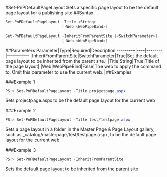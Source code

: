 #Set-PnPDefaultPageLayout
Sets a specific page layout to be the default page layout for a publishing site
##Syntax
```powershell
Set-PnPDefaultPageLayout -Title <String>
                         [-Web <WebPipeBind>]
```


```powershell
Set-PnPDefaultPageLayout -InheritFromParentSite [<SwitchParameter>]
                         [-Web <WebPipeBind>]
```


##Parameters
Parameter|Type|Required|Description
---------|----|--------|-----------
|InheritFromParentSite|SwitchParameter|True|Set the default page layout to be inherited from the parent site.|
|Title|String|True|Title of the page layout|
|Web|WebPipeBind|False|The web to apply the command to. Omit this parameter to use the current web.|
##Examples

###Example 1
```powershell
PS:> Set-PnPDefaultPageLayout -Title projectpage.aspx
```
Sets projectpage.aspx to be the default page layout for the current web

###Example 2
```powershell
PS:> Set-PnPDefaultPageLayout -Title test/testpage.aspx
```
Sets a page layout in a folder in the Master Page & Page Layout gallery, such as _catalog/masterpage/test/testpage.aspx, to be the default page layout for the current web

###Example 3
```powershell
PS:> Set-PnPDefaultPageLayout -InheritFromParentSite
```
Sets the default page layout to be inherited from the parent site
